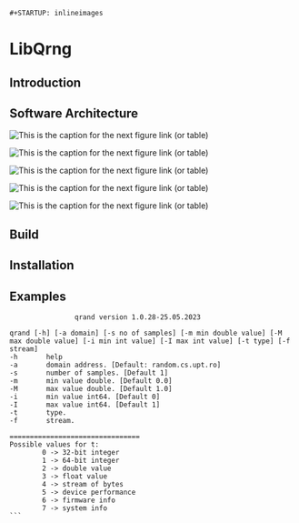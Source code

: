 ```{=org}
#+STARTUP: inlineimages
```
# LibQrng

## Introduction

## Software Architecture

![This is the caption for the next figure link (or
table)](./images/libqrng_initialization.png "libqrng_initialization")

![This is the caption for the next figure link (or
table)](./images/libqrng_random_stream.png "libqrng_random_stream")

![This is the caption for the next figure link (or
table)](./images/libqrng_double_value.png "libqrng_double_value")

![This is the caption for the next figure link (or
table)](./images/libqrng_int64.png "libqrng_int64")

![This is the caption for the next figure link (or
table)](./images/libqrng_cleanup.png "libqrng_cleanup")

## Build

## Installation

## Examples

                    qrand version 1.0.28-25.05.2023

    qrand [-h] [-a domain] [-s no of samples] [-m min double value] [-M max double value] [-i min int value] [-I max int value] [-t type] [-f stream]
    -h       help
    -a       domain address. [Default: random.cs.upt.ro]
    -s       number of samples. [Default 1]
    -m       min value double. [Default 0.0]
    -M       max value double. [Default 1.0]
    -i       min value int64. [Default 0]
    -I       max value int64. [Default 1]
    -t       type.
    -f       stream.

    ================================
    Possible values for t:
            0 -> 32-bit integer
            1 -> 64-bit integer
            2 -> double value
            3 -> float value
            4 -> stream of bytes
            5 -> device performance
            6 -> firmware info
            7 -> system info
    ```
